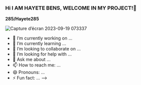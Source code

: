 ### Hi I AM HAYETE BENS, WELCOME IN MY PROJECT!👋

**285/Hayete285** 

![Capture d’écran 2023-09-19 073337](https://github.com/Hayete285/Hayete285/assets/75676939/333b108d-13b7-4c34-9f86-1b9159e9561c)


- 🔭 I’m currently working on ...
- 🌱 I’m currently learning ...
- 👯 I’m looking to collaborate on ...
- 🤔 I’m looking for help with ...
- 💬 Ask me about ...
- 📫 How to reach me: ...
- 😄 Pronouns: ...
- ⚡ Fun fact: ...
-->
